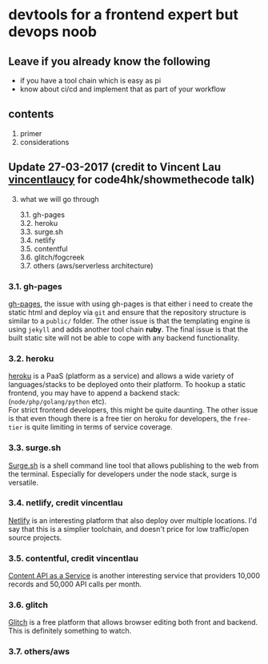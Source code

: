 # devtools for a frontend expert but devops noob

## Leave if you already know the following
- if you have a tool chain which is easy as pi
- know about ci/cd and implement that as part of your workflow

## contents
1. primer
2. considerations

## Update 27-03-2017 (credit to Vincent Lau [vincentlaucy](https://github.com/vincentlaucy) for code4hk/showmethecode talk)  

3. what we will go through
    
    3.1. gh-pages  
    3.2. heroku  
    3.3. surge.sh  
    3.4. netlify  
    3.5. contentful  
    3.6. glitch/fogcreek  
    3.7. others (aws/serverless architecture)  

### 3.1. gh-pages  
  
[gh-pages](https://pages.github.com/), the issue with using gh-pages is that either i need to create the static html and deploy via `git` and ensure that the repository structure is similar to a `public/` folder. The other issue is that the templating engine is using `jekyll` and adds another tool chain **ruby**. The final issue is that the built static site will not be able to cope with any backend functionality.  

### 3.2. heroku  

[heroku](https://www.heroku.com/) is a PaaS (platform as a service) and allows a wide variety of languages/stacks to be deployed onto their platform. To hookup a static frontend, you may have to append a backend stack: (`node/php/golang/python` etc).  
For strict frontend developers, this might be quite daunting. The other issue is that even though there is a free tier on heroku for developers, the `free-tier` is quite limiting in terms of service coverage. 

### 3.3. surge.sh  

[Surge.sh](https://surge.sh/) is a shell command line tool that allows publishing to the web from the terminal. Especially for developers under the node stack, surge is versatile.

### 3.4. netlify, credit vincentlau  

[Netlify](https://www.netlify.com/) is an interesting platform that also deploy over multiple locations. 
I'd say that this is a simplier toolchain, and doesn't price for low traffic/open source projects.

### 3.5. contentful, credit vincentlau  

[Content API as a Service](https://www.contentful.com/) is another interesting service that providers 10,000 records and 50,000 API calls per month.

### 3.6. glitch  
[Glitch](https://glitch.com/) is a free platform that allows browser editing both front and backend. This is definitely something to watch.

### 3.7. others/aws  